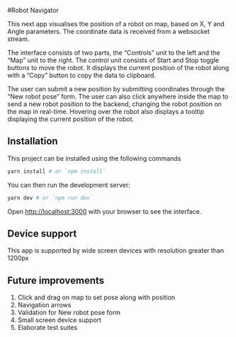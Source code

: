 #Robot Navigator

This next app visualises the position of a robot on map, based on X, Y and Angle parameters. The coordinate data is received from a websocket stream.

The interface consists of two parts, the “Controls” unit to the left and the “Map” unit to the right. The control unit consists of Start and Stop toggle buttons to move the robot. It displays the current position of the robot along with a “Copy” button to copy the data to clipboard.

The user can submit a new position by submitting coordinates through the “New robot pose” form. The user can also click anywhere inside the map to send a new robot position to the backend, changing the robot position on the map in real-time. Hovering over the robot also displays a tooltip displaying the current position of the robot.

## Installation

This project can be installed using the following commands

```bash
yarn install # or `npm install`
```

You can then run the development server:

```bash
yarn dev # or `npm run dev`
```

Open [http://localhost:3000](http://localhost:3000) with your browser to see the interface.

## Device support

This app is supported by wide screen devices with resolution greater than 1200px

## Future improvements

1. Click and drag on map to set pose along with position
2. Navigation arrows
3. Validation for New robot pose form
4. Small screen device support
5. Elaborate test suites

